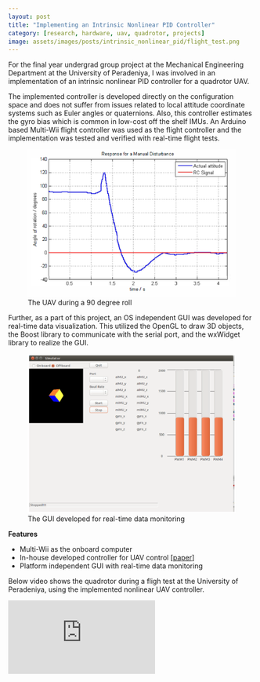 ```yaml
---
layout: post
title: "Implementing an Intrinsic Nonlinear PID Controller"
category: [research, hardware, uav, quadrotor, projects]
image: assets/images/posts/intrinsic_nonlinear_pid/flight_test.png
---
```


For the final year undergrad group project at the Mechanical Engineering Department at the University of Peradeniya, I was involved in an implementation of an intrinsic nonlinear PID controller for a quadrotor UAV.

The implemented controller is developed directly on the configuration space and does not suffer from issues related to local attitude coordinate systems such as Euler angles or quaternions.
Also, this controller estimates the gyro bias which is common in low-cost off the shelf IMUs.
An Arduino based Multi-Wii flight controller was used as the flight controller and the implementation was tested and verified with real-time flight tests.

<figure>
    <img src="/assets/images/posts/intrinsic_nonlinear_pid/large_roll.png" alt="Large roll angle test results">
    <figcaption>The UAV during a 90 degree roll</figcaption>
</figure>

Further, as a part of this project, an OS independent GUI was developed for real-time data visualization.
This utilized the OpenGL to draw 3D objects, the Boost library to communicate with the serial port, and the wxWidget library to realize the GUI.

<figure>
    <img src="/assets/images/posts/intrinsic_nonlinear_pid/gui.png" alt="GUI">
    <figcaption>The GUI developed for real-time data monitoring</figcaption>
</figure>

**Features**
* Multi-Wii as the onboard computer
* In-house developed controller for UAV control [[paper](https://doi.org/10.1109/ICIINFS.2015.7399049)]
* Platform independent GUI with real-time data monitoring

Below video shows the quadrotor during a fligh test at the University of Peradeniya, using the implemented nonlinear UAV controller.


<div class="video-container">
<iframe src="https://www.youtube.com/embed/k5eI8baoQec" frameborder="0" allow="autoplay; encrypted-media" allowfullscreen></iframe>
</div>

<br>
<br>